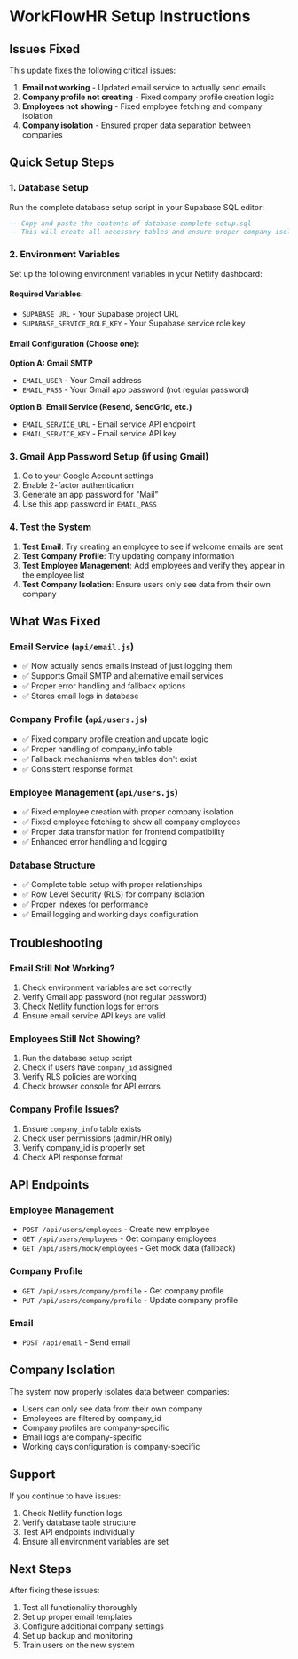 # WorkFlowHR Setup Instructions

## Issues Fixed

This update fixes the following critical issues:

1. **Email not working** - Updated email service to actually send emails
2. **Company profile not creating** - Fixed company profile creation logic
3. **Employees not showing** - Fixed employee fetching and company isolation
4. **Company isolation** - Ensured proper data separation between companies

## Quick Setup Steps

### 1. Database Setup

Run the complete database setup script in your Supabase SQL editor:

```sql
-- Copy and paste the contents of database-complete-setup.sql
-- This will create all necessary tables and ensure proper company isolation
```

### 2. Environment Variables

Set up the following environment variables in your Netlify dashboard:

#### Required Variables:
- `SUPABASE_URL` - Your Supabase project URL
- `SUPABASE_SERVICE_ROLE_KEY` - Your Supabase service role key

#### Email Configuration (Choose one):

**Option A: Gmail SMTP**
- `EMAIL_USER` - Your Gmail address
- `EMAIL_PASS` - Your Gmail app password (not regular password)

**Option B: Email Service (Resend, SendGrid, etc.)**
- `EMAIL_SERVICE_URL` - Email service API endpoint
- `EMAIL_SERVICE_KEY` - Email service API key

### 3. Gmail App Password Setup (if using Gmail)

1. Go to your Google Account settings
2. Enable 2-factor authentication
3. Generate an app password for "Mail"
4. Use this app password in `EMAIL_PASS`

### 4. Test the System

1. **Test Email**: Try creating an employee to see if welcome emails are sent
2. **Test Company Profile**: Try updating company information
3. **Test Employee Management**: Add employees and verify they appear in the employee list
4. **Test Company Isolation**: Ensure users only see data from their own company

## What Was Fixed

### Email Service (`api/email.js`)
- ✅ Now actually sends emails instead of just logging them
- ✅ Supports Gmail SMTP and alternative email services
- ✅ Proper error handling and fallback options
- ✅ Stores email logs in database

### Company Profile (`api/users.js`)
- ✅ Fixed company profile creation and update logic
- ✅ Proper handling of company_info table
- ✅ Fallback mechanisms when tables don't exist
- ✅ Consistent response format

### Employee Management (`api/users.js`)
- ✅ Fixed employee creation with proper company isolation
- ✅ Fixed employee fetching to show all company employees
- ✅ Proper data transformation for frontend compatibility
- ✅ Enhanced error handling and logging

### Database Structure
- ✅ Complete table setup with proper relationships
- ✅ Row Level Security (RLS) for company isolation
- ✅ Proper indexes for performance
- ✅ Email logging and working days configuration

## Troubleshooting

### Email Still Not Working?
1. Check environment variables are set correctly
2. Verify Gmail app password (not regular password)
3. Check Netlify function logs for errors
4. Ensure email service API keys are valid

### Employees Still Not Showing?
1. Run the database setup script
2. Check if users have `company_id` assigned
3. Verify RLS policies are working
4. Check browser console for API errors

### Company Profile Issues?
1. Ensure `company_info` table exists
2. Check user permissions (admin/HR only)
3. Verify company_id is properly set
4. Check API response format

## API Endpoints

### Employee Management
- `POST /api/users/employees` - Create new employee
- `GET /api/users/employees` - Get company employees
- `GET /api/users/mock/employees` - Get mock data (fallback)

### Company Profile
- `GET /api/users/company/profile` - Get company profile
- `PUT /api/users/company/profile` - Update company profile

### Email
- `POST /api/email` - Send email

## Company Isolation

The system now properly isolates data between companies:

- Users can only see data from their own company
- Employees are filtered by company_id
- Company profiles are company-specific
- Email logs are company-specific
- Working days configuration is company-specific

## Support

If you continue to have issues:

1. Check Netlify function logs
2. Verify database table structure
3. Test API endpoints individually
4. Ensure all environment variables are set

## Next Steps

After fixing these issues:

1. Test all functionality thoroughly
2. Set up proper email templates
3. Configure additional company settings
4. Set up backup and monitoring
5. Train users on the new system

